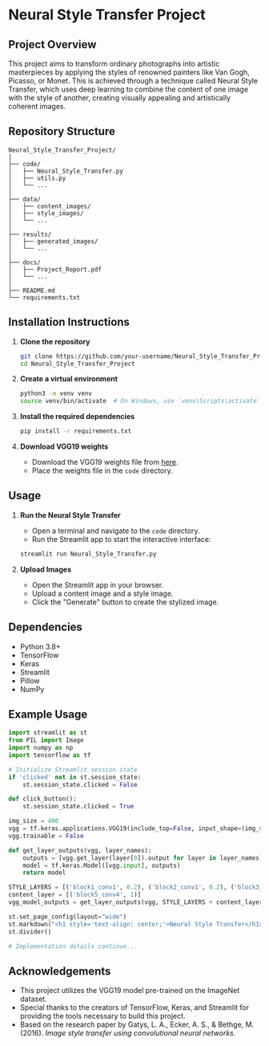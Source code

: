 # Neural Style Transfer Project

## Project Overview
This project aims to transform ordinary photographs into artistic masterpieces by applying the styles of renowned painters like Van Gogh, Picasso, or Monet. This is achieved through a technique called Neural Style Transfer, which uses deep learning to combine the content of one image with the style of another, creating visually appealing and artistically coherent images.

## Repository Structure
```
Neural_Style_Transfer_Project/
│
├── code/
│   ├── Neural_Style_Transfer.py
│   ├── utils.py
│   └── ...
│
├── data/
│   ├── content_images/
│   ├── style_images/
│   └── ...
│
├── results/
│   ├── generated_images/
│   └── ...
│
├── docs/
│   ├── Project_Report.pdf
│   └── ...
│
├── README.md
└── requirements.txt
```

## Installation Instructions

1. **Clone the repository**
    ```bash
    git clone https://github.com/your-username/Neural_Style_Transfer_Project.git
    cd Neural_Style_Transfer_Project
    ```

2. **Create a virtual environment**
    ```bash
    python3 -m venv venv
    source venv/bin/activate  # On Windows, use `venv\Scripts\activate`
    ```

3. **Install the required dependencies**
    ```bash
    pip install -r requirements.txt
    ```

4. **Download VGG19 weights**
    - Download the VGG19 weights file from [here](https://github.com/fchollet/deep-learning-models/releases/download/v0.1/vgg19_weights_tf_dim_ordering_tf_kernels_notop.h5).
    - Place the weights file in the `code` directory.

## Usage

1. **Run the Neural Style Transfer**
    - Open a terminal and navigate to the `code` directory.
    - Run the Streamlit app to start the interactive interface:
    ```bash
    streamlit run Neural_Style_Transfer.py
    ```

2. **Upload Images**
    - Open the Streamlit app in your browser.
    - Upload a content image and a style image.
    - Click the "Generate" button to create the stylized image.

## Dependencies
- Python 3.8+
- TensorFlow
- Keras
- Streamlit
- Pillow
- NumPy

## Example Usage

```python
import streamlit as st
from PIL import Image
import numpy as np
import tensorflow as tf

# Initialize Streamlit session state
if 'clicked' not in st.session_state:
    st.session_state.clicked = False

def click_button():
    st.session_state.clicked = True

img_size = 400
vgg = tf.keras.applications.VGG19(include_top=False, input_shape=(img_size, img_size, 3), weights='vgg19_weights_tf_dim_ordering_tf_kernels_notop.h5')
vgg.trainable = False

def get_layer_outputs(vgg, layer_names):
    outputs = [vgg.get_layer(layer[0]).output for layer in layer_names]
    model = tf.keras.Model([vgg.input], outputs)
    return model

STYLE_LAYERS = [('block1_conv1', 0.2), ('block2_conv1', 0.2), ('block3_conv1', 0.2), ('block4_conv1', 0.2), ('block5_conv1', 0.2)]
content_layer = [('block5_conv4', 1)]
vgg_model_outputs = get_layer_outputs(vgg, STYLE_LAYERS + content_layer)

st.set_page_config(layout="wide")
st.markdown("<h1 style='text-align: center;'>Neural Style Transfer</h1>", unsafe_allow_html=True)
st.divider()

# Implementation details continue...
```

## Acknowledgements
- This project utilizes the VGG19 model pre-trained on the ImageNet dataset.
- Special thanks to the creators of TensorFlow, Keras, and Streamlit for providing the tools necessary to build this project.
- Based on the research paper by Gatys, L. A., Ecker, A. S., & Bethge, M. (2016). *Image style transfer using convolutional neural networks*.
